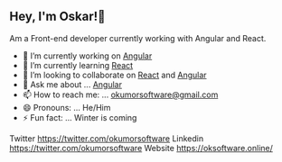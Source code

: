 ## Hey, I'm Oskar!👋

Am a Front-end developer currently working with Angular and React.

- 🔭 I’m currently working on [Angular](https://angular.io/)
- 🌱 I’m currently learning [React](https://www.google.com)
- 👯 I’m looking to collaborate on [React](https://www.google.com) and [Angular](https://angular.io/)
- 💬 Ask me about ... [Angular](https://angular.io/) 
- 📫 How to reach me: ... okumorsoftware@gmail.com
- 😄 Pronouns: ... He/Him
- ⚡ Fun fact: ... Winter is coming

Twitter https://twitter.com/okumorsoftware
Linkedin https://twitter.com/okumorsoftware
Website https://oksoftware.online/
